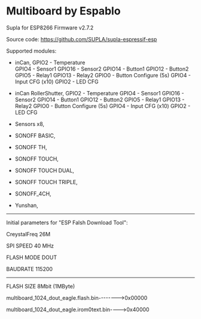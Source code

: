 # Multiboard by Espablo
Supla for ESP8266
Firmware v2.7.2

Source code: https://github.com/SUPLA/supla-espressif-esp


Supported modules:
- inCan,
    GPIO2 - Temperature<br />
    GPIO4 - Sensor1
    GPIO16 - Sensor2
    GPIO14 - Button1
    GPIO12 - Button2
    GPIO5 - Relay1
    GPIO13 - Relay2
    GPIO0 - Button Configure (5s)
    GPIO4 - Input CFG (x10)
    GPIO2 - LED CFG

- inCan RollerShutter,
    GPIO2 - Temperature
    GPIO4 - Sensor1
    GPIO16 - Sensor2
    GPIO14 - Button1
    GPIO12 - Button2
    GPIO5 - Relay1
    GPIO13 - Relay2
    GPIO0 - Button Configure (5s)
    GPIO4 - Input CFG (x10)
    GPIO2 - LED CFG

- Sensors x8,
- SONOFF BASIC,
- SONOFF TH,
- SONOFF TOUCH,
- SONOFF TOUCH DUAL,
- SONOFF TOUCH TRIPLE,
- SONOFF_4CH,
- Yunshan,
-------------------------------------------------

Initial parameters for "ESP Falsh Download Tool":

CreystalFreq    26M

SPI SPEED       40 MHz

FLASH MODE      DOUT

BAUDRATE        115200

-------------------------------------------------

FLASH SIZE      8Mbit (1MByte)

multiboard_1024_dout_eagle.flash.bin-------->0x00000

multiboard_1024_dout_eagle.irom0text.bin---->0x40000


